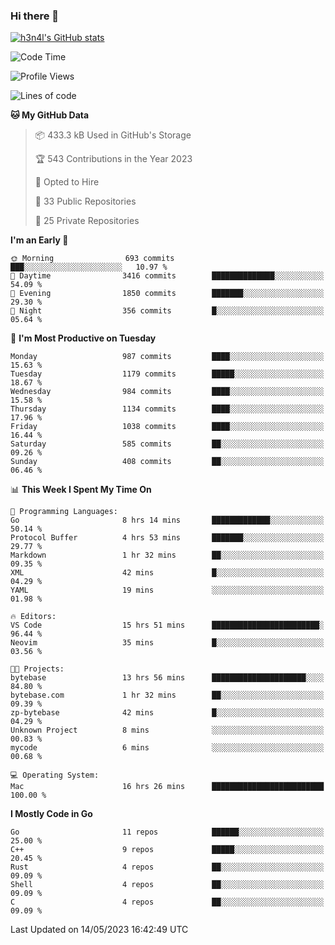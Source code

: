 ### Hi there 👋

[![h3n4l's GitHub stats](https://github-readme-stats.vercel.app/api?username=h3n4l&count_private=true&show_icons=true&theme=radical)](https://github.com/h3n4l/github-readme-stats)

<!--START_SECTION:waka-->
![Code Time](http://img.shields.io/badge/Code%20Time-1%2C219%20hrs-blue)

![Profile Views](http://img.shields.io/badge/Profile%20Views-0-blue)

![Lines of code](https://img.shields.io/badge/From%20Hello%20World%20I%27ve%20Written-3.0%20million%20lines%20of%20code-blue)

**🐱 My GitHub Data** 

> 📦 433.3 kB Used in GitHub's Storage 
 > 
> 🏆 543 Contributions in the Year 2023
 > 
> 💼 Opted to Hire
 > 
> 📜 33 Public Repositories 
 > 
> 🔑 25 Private Repositories 
 > 
**I'm an Early 🐤** 

```text
🌞 Morning                693 commits         ███░░░░░░░░░░░░░░░░░░░░░░   10.97 % 
🌆 Daytime                3416 commits        ██████████████░░░░░░░░░░░   54.09 % 
🌃 Evening                1850 commits        ███████░░░░░░░░░░░░░░░░░░   29.30 % 
🌙 Night                  356 commits         █░░░░░░░░░░░░░░░░░░░░░░░░   05.64 % 
```
📅 **I'm Most Productive on Tuesday** 

```text
Monday                   987 commits         ████░░░░░░░░░░░░░░░░░░░░░   15.63 % 
Tuesday                  1179 commits        █████░░░░░░░░░░░░░░░░░░░░   18.67 % 
Wednesday                984 commits         ████░░░░░░░░░░░░░░░░░░░░░   15.58 % 
Thursday                 1134 commits        ████░░░░░░░░░░░░░░░░░░░░░   17.96 % 
Friday                   1038 commits        ████░░░░░░░░░░░░░░░░░░░░░   16.44 % 
Saturday                 585 commits         ██░░░░░░░░░░░░░░░░░░░░░░░   09.26 % 
Sunday                   408 commits         ██░░░░░░░░░░░░░░░░░░░░░░░   06.46 % 
```


📊 **This Week I Spent My Time On** 

```text
💬 Programming Languages: 
Go                       8 hrs 14 mins       █████████████░░░░░░░░░░░░   50.14 % 
Protocol Buffer          4 hrs 53 mins       ███████░░░░░░░░░░░░░░░░░░   29.77 % 
Markdown                 1 hr 32 mins        ██░░░░░░░░░░░░░░░░░░░░░░░   09.35 % 
XML                      42 mins             █░░░░░░░░░░░░░░░░░░░░░░░░   04.29 % 
YAML                     19 mins             ░░░░░░░░░░░░░░░░░░░░░░░░░   01.98 % 

🔥 Editors: 
VS Code                  15 hrs 51 mins      ████████████████████████░   96.44 % 
Neovim                   35 mins             █░░░░░░░░░░░░░░░░░░░░░░░░   03.56 % 

🐱‍💻 Projects: 
bytebase                 13 hrs 56 mins      █████████████████████░░░░   84.80 % 
bytebase.com             1 hr 32 mins        ██░░░░░░░░░░░░░░░░░░░░░░░   09.39 % 
zp-bytebase              42 mins             █░░░░░░░░░░░░░░░░░░░░░░░░   04.29 % 
Unknown Project          8 mins              ░░░░░░░░░░░░░░░░░░░░░░░░░   00.83 % 
mycode                   6 mins              ░░░░░░░░░░░░░░░░░░░░░░░░░   00.68 % 

💻 Operating System: 
Mac                      16 hrs 26 mins      █████████████████████████   100.00 % 
```

**I Mostly Code in Go** 

```text
Go                       11 repos            ██████░░░░░░░░░░░░░░░░░░░   25.00 % 
C++                      9 repos             █████░░░░░░░░░░░░░░░░░░░░   20.45 % 
Rust                     4 repos             ██░░░░░░░░░░░░░░░░░░░░░░░   09.09 % 
Shell                    4 repos             ██░░░░░░░░░░░░░░░░░░░░░░░   09.09 % 
C                        4 repos             ██░░░░░░░░░░░░░░░░░░░░░░░   09.09 % 
```




 Last Updated on 14/05/2023 16:42:49 UTC
<!--END_SECTION:waka-->


